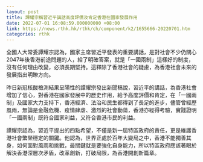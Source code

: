 ```yaml
---
layout: post
title: 譚耀宗稱習近平講話高度評價及肯定香港在國家發展作用
date: 2022-07-01 16:08:59.000000000 +08:00
link: https://news.rthk.hk/rthk/ch/component/k2/1655666-20220701.htm
categories: rthk
---
```


全國人大常委譚耀宗認為，國家主席習近平發表的重要講話，是對社會不少仍關心2047年後香港前途問題的人，給了明確答案，就是「一國兩制」這樣好的制度，沒有任何理由改變，必須長期堅持。這釋除了香港社會的疑慮，為香港社會未來的發展指出明瞭方向。

昨日新冠核酸檢測結果呈陽性的譚耀宗發出新聞稿說，習近平的講話，為香港社會增加了信心，對香港在國家發展中的歷史作用，給予高度評價和肯定，在「一國兩制」及國家大力支持下，香港經濟、法治和民生都得到了長足的進步，儘管曾經歷風雨，無論是金融危機、疫情肆虐、激烈的社會動蕩，香港亦經得考驗，實踐證明「一國兩制」既符合國家利益，又符合香港市民的利益。

譚耀宗認為，習近平提出的四點希望，不僅是新一屆特區政府的責任，更是維護香港社會繁榮穩定的關鍵。他認為，世界正處於百年大變局之中，香港不能獨善其身，如何面對風雨和挑戰，最關鍵就是要強化自身能力，所以特區政府應該著眼於解決香港深層次矛盾，改革創新，打破局限，為香港開創新篇章。
